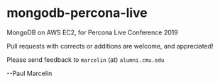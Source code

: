 # mongodb-percona-live

MongoDB on AWS EC2, for Percona Live Conference 2019

Pull requests with corrects or additions are welcome, and appreciated!

Please send feedback to `marcelin` (at) `alumni.cmu.edu`

--Paul Marcelin
